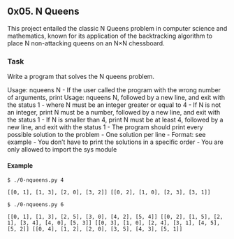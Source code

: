 ## 0x05. N Queens

This project entailed the classic N Queens problem in computer science and mathematics, known for its application of the backtracking algorithm to place N non-attacking queens on an N×N chessboard.

### Task

Write a program that solves the N queens problem.

Usage: nqueens N
    - If the user called the program with the wrong number of arguments, print Usage: nqueens N, followed by a new line, and exit with the status 1
    - where N must be an integer greater or equal to 4
        - If N is not an integer, print N must be a number, followed by a new line, and exit with the status 1
        - If N is smaller than 4, print N must be at least 4, followed by a new line, and exit with the status 1
    - The program should print every possible solution to the problem
        - One solution per line
        - Format: see example
        - You don’t have to print the solutions in a specific order
    - You are only allowed to import the sys module

#### Example

`
$ ./0-nqueens.py 4
`

`
[[0, 1], [1, 3], [2, 0], [3, 2]]
[[0, 2], [1, 0], [2, 3], [3, 1]]
`

`
$ ./0-nqueens.py 6
`

`
[[0, 1], [1, 3], [2, 5], [3, 0], [4, 2], [5, 4]]
[[0, 2], [1, 5], [2, 1], [3, 4], [4, 0], [5, 3]]
[[0, 3], [1, 0], [2, 4], [3, 1], [4, 5], [5, 2]]
[[0, 4], [1, 2], [2, 0], [3, 5], [4, 3], [5, 1]]
`
